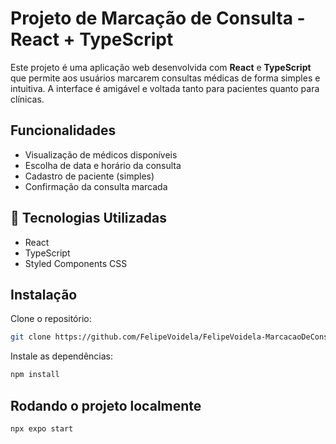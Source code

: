 #  Projeto de Marcação de Consulta - React + TypeScript

Este projeto é uma aplicação web desenvolvida com **React** e **TypeScript** que permite aos usuários marcarem consultas médicas de forma simples e intuitiva. A interface é amigável e voltada tanto para pacientes quanto para clínicas.

##  Funcionalidades

- Visualização de médicos disponíveis
- Escolha de data e horário da consulta
- Cadastro de paciente (simples)
- Confirmação da consulta marcada

## 🚀 Tecnologias Utilizadas

- React
- TypeScript
- Styled Components CSS 


## Instalação

Clone o repositório:

```bash
git clone https://github.com/FelipeVoidela/FelipeVoidela-MarcacaoDeConsultasMedicas
```

Instale as dependências:

```bash
npm install
```

## Rodando o projeto localmente

```bash
npx expo start
```
